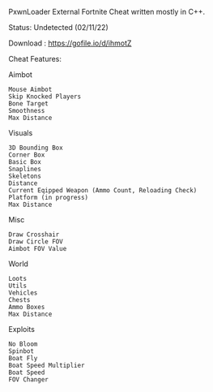 PxwnLoader
External Fortnite Cheat written mostly in C++.

Status: Undetected (02/11/22)


Download : https://gofile.io/d/ihmotZ



Cheat Features:

Aimbot

    Mouse Aimbot
    Skip Knocked Players
    Bone Target
    Smoothness
    Max Distance

Visuals

    3D Bounding Box
    Corner Box
    Basic Box
    Snaplines
    Skeletons
    Distance
    Current Eqipped Weapon (Ammo Count, Reloading Check)
    Platform (in progress)
    Max Distance

Misc

    Draw Crosshair
    Draw Circle FOV
    Aimbot FOV Value

World

    Loots
    Utils
    Vehicles
    Chests
    Ammo Boxes
    Max Distance

Exploits

    No Bloom
    Spinbot
    Boat Fly
    Boat Speed Multiplier
    Boat Speed
    FOV Changer
